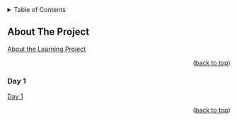 <div id="top"></div>

<!-- TABLE OF CONTENTS -->
<details>
  <summary>Table of Contents</summary>
  <ol>
    <li>
      <a href="#About-The-Project">About The RN Learning Programming</a>
      <ul>
        <li><a href="#built-with">Built With</a></li>
      </ul>
    </li>
    <li>
      <a href="#getting-started">Getting Started</a>
      <ul>
        <li><a href="#day-1">Day 1 task</a></li>
      </ul>
    </li>
  </ol>
</details>

<!-- ABOUT THE PROJECT -->

## About The Project

<a href="https://docs.google.com/document/d/1X1WgRPKxWwenKXswD5xHcuEZ4NFRj8EWmkCC8MLsBwg/edit?usp=sharing">About the Learning Project</a>

<p align="right">(<a href="#top">back to top</a>)</p>

### Day 1

<a href="https://docs.google.com/document/d/1Mdpnr2owPIfNweP-585h9gG_6qRJ7o5y29WdMhK35w0/edit?usp=sharing">Day 1</a>

<p align="right">(<a href="#top">back to top</a>)</p>
